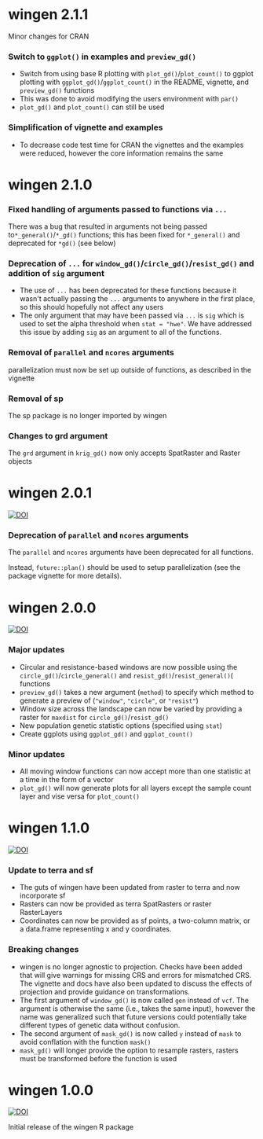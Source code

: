 # wingen 2.1.1

Minor changes for CRAN

### Switch to `ggplot()` in examples and `preview_gd()`
- Switch from using base R plotting with `plot_gd()`/`plot_count()` to ggplot plotting with `ggplot_gd()`/`ggplot_count()` in the README, vignette, and` preview_gd()` functions
- This was done to avoid modifying the users environment with `par()`
- `plot_gd()` and `plot_count()` can still be used

### Simplification of vignette and examples
- To decrease code test time for CRAN the vignettes and the examples were reduced, however the core information remains the same

# wingen 2.1.0

### Fixed handling of arguments passed to functions via `...`

There was a bug that resulted in arguments not being passed to`*_general()`/`*_gd()` functions; this has been fixed for `*_general()` and deprecated for `*gd()` (see below)

### Deprecation of `...` for `window_gd()`/`circle_gd()`/`resist_gd()` and addition of `sig` argument

-   The use of `...` has been deprecated for these functions because it wasn't actually passing the `...` arguments to anywhere in the first place, so this should hopefully not affect any users
-   The only argument that may have been passed via `...` is `sig` which is used to set the alpha threshold when `stat = "hwe"`. We have addressed this issue by adding `sig` as an argument to all of the functions.

### Removal of `parallel` and `ncores` arguments

parallelization must now be set up outside of functions, as described in the vignette

### Removal of sp

The sp package is no longer imported by wingen

### Changes to grd argument

The `grd` argument in `krig_gd()` now only accepts SpatRaster and Raster objects

# wingen 2.0.1

[![DOI](https://zenodo.org/badge/DOI/10.5281/zenodo.8125610.svg)](https://doi.org/10.5281/zenodo.8125610)

### Deprecation of `parallel` and `ncores` arguments

The `parallel` and `ncores` arguments have been deprecated for all functions.

Instead, `future::plan()` should be used to setup parallelization (see the package vignette for more details).

# wingen 2.0.0

[![DOI](https://zenodo.org/badge/DOI/10.5281/zenodo.8125610.svg)](https://doi.org/10.5281/zenodo.8125610)

### Major updates

-   Circular and resistance-based windows are now possible using the `circle_gd()`/`circle_general()` and `resist_gd()`/`resist_general()`( functions
-   `preview_gd()` takes a new argument (`method`) to specify which method to generate a preview of (`"window"`, `"circle"`, or `"resist"`)
-   Window size across the landscape can now be varied by providing a raster for `maxdist` for `circle_gd()`/`resist_gd()`
-   New population genetic statistic options (specified using `stat`)
-   Create ggplots using `ggplot_gd()` and `ggplot_count()`

### Minor updates

-   All moving window functions can now accept more than one statistic at a time in the form of a vector
-   `plot_gd()` will now generate plots for all layers except the sample count layer and vise versa for `plot_count()`

# wingen 1.1.0

[![DOI](https://zenodo.org/badge/DOI/10.5281/zenodo.7637712.svg)](https://doi.org/10.5281/zenodo.7637712)

### Update to terra and sf

-   The guts of wingen have been updated from raster to terra and now incorporate sf
-   Rasters can now be provided as terra SpatRasters or raster RasterLayers
-   Coordinates can now be provided as sf points, a two-column matrix, or a data.frame representing x and y coordinates.

### Breaking changes

-   wingen is no longer agnostic to projection. Checks have been added that will give warnings for missing CRS and errors for mismatched CRS. The vignette and docs have also been updated to discuss the effects of projection and provide guidance on transformations.
-   The first argument of `window_gd()` is now called `gen` instead of `vcf`. The argument is otherwise the same (i.e., takes the same input), however the name was generalized such that future versions could potentially take different types of genetic data without confusion.
-   The second argument of `mask_gd()` is now called `y` instead of `mask` to avoid conflation with the function `mask()`
-   `mask_gd()` will longer provide the option to resample rasters, rasters must be transformed before the function is used

# wingen 1.0.0

[![DOI](https://zenodo.org/badge/DOI/10.5281/zenodo.7199558.svg)](https://doi.org/10.5281/zenodo.7199558)

Initial release of the wingen R package
